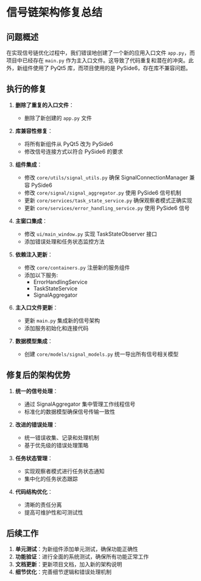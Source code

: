 # 信号链架构修复总结

## 问题概述

在实现信号链优化过程中，我们错误地创建了一个新的应用入口文件 `app.py`，而项目中已经存在 `main.py` 作为主入口文件。这导致了代码重复和潜在的冲突。此外，新组件使用了 PyQt5 库，而项目使用的是 PySide6，存在库不兼容问题。

## 执行的修复

1. **删除了重复的入口文件**：
   - 删除了新创建的 `app.py` 文件

2. **库兼容性修复**：
   - 将所有新组件从 PyQt5 改为 PySide6
   - 修改信号连接方式以符合 PySide6 的要求

3. **组件集成**：
   - 修改 `core/utils/signal_utils.py` 确保 SignalConnectionManager 兼容 PySide6
   - 修改 `core/signal/signal_aggregator.py` 使用 PySide6 信号机制
   - 更新 `core/services/task_state_service.py` 确保观察者模式正确实现
   - 更新 `core/services/error_handling_service.py` 使用 PySide6 信号

4. **主窗口集成**：
   - 修改 `ui/main_window.py` 实现 TaskStateObserver 接口
   - 添加错误处理和任务状态监控方法

5. **依赖注入更新**：
   - 修改 `core/containers.py` 注册新的服务组件
   - 添加以下服务:
     - ErrorHandlingService
     - TaskStateService
     - SignalAggregator

6. **主入口文件更新**：
   - 更新 `main.py` 集成新的信号架构
   - 添加服务初始化和连接代码

7. **数据模型集成**：
   - 创建 `core/models/signal_models.py` 统一导出所有信号相关模型

## 修复后的架构优势

1. **统一的信号处理**：
   - 通过 SignalAggregator 集中管理工作线程信号
   - 标准化的数据模型确保信号传输一致性

2. **改进的错误处理**：
   - 统一错误收集、记录和处理机制
   - 基于优先级的错误处理策略

3. **任务状态管理**：
   - 实现观察者模式进行任务状态通知
   - 集中化的任务状态跟踪

4. **代码结构优化**：
   - 清晰的责任分离
   - 提高可维护性和可测试性

## 后续工作

1. **单元测试**：为新组件添加单元测试，确保功能正确性
2. **功能验证**：进行全面的系统测试，确保所有功能正常工作
3. **文档更新**：更新项目文档，加入新的架构说明
4. **细节优化**：完善细节逻辑和错误处理机制 